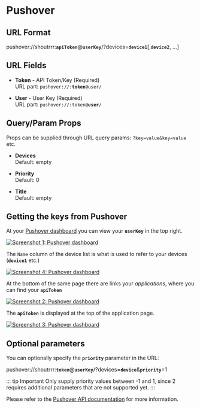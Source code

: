 # Pushover

## URL Format

<span class="bk">pushover://shoutrrr:**`apiToken`**@**`userKey`**/?devices=**`device1`**[,__`device2`__, ...]</span>

## URL Fields

- **Token** - API Token/Key (Required)<br>
  URL part: <code>pushover://:<strong>token</strong>@user/</code>

- **User** - User Key (Required)<br>
  URL part: <code>pushover://:token@<strong>user</strong>/</code>

## Query/Param Props

Props can be supplied through URL query params: `?key=value&key=value` etc.

- **Devices**<br>
  Default: empty

- **Priority**<br>
  Default: 0

- **Title**<br>
  Default: empty

## Getting the keys from Pushover

At your [Pushover dashboard](https://pushover.net/) you can view your **`userKey`** in the top right.

<a href="/image/pushover/po-1.png" target="_blank">
   <img src="/image/pushover/po-1.png" alt="Screenshot 1: Pushover dashboard" />
</a>

The `Name` column of the device list is what is used to refer to your devices (**`device1`** etc.)

<a href="/image/pushover/po-4.png" target="_blank">
   <img src="/image/pushover/po-4.png" alt="Screenshot 4: Pushover dashboard" />
</a>

At the bottom of the same page there are links your _applications_, where you can find your **`apiToken`**

<a href="/image/pushover/po-2.png" target="_blank">
   <img src="/image/pushover/po-2.png" alt="Screenshot 2: Pushover dashboard" />
</a>

The **`apiToken`** is displayed at the top of the application page.

<a href="/image/pushover/po-3.png" target="_blank">
   <img src="/image/pushover/po-3.png" alt="Screenshot 3: Pushover dashboard" />
</a>

## Optional parameters

You can optionally specify the **`priority`** parameter in the URL:

<span class="bk">pushover://shoutrrr:**`token`**@**`userKey`**/?devices=**`device`**&**`priority`**=1</span>

::: tip Important
Only supply priority values between -1 and 1, since 2 requires additional parameters that are not supported yet.
:::

Please refer to the [Pushover API documentation](https://pushover.net/api#messages) for more information.
